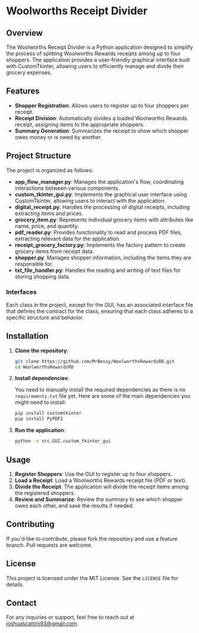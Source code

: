 # Woolworths Receipt Divider

## Overview

The Woolworths Receipt Divider is a Python application designed to simplify the process of splitting Woolworths Rewards receipts among up to four shoppers. The application provides a user-friendly graphical interface built with CustomTkinter, allowing users to efficiently manage and divide their grocery expenses.

## Features

- **Shopper Registration**: Allows users to register up to four shoppers per receipt.
- **Receipt Division**: Automatically divides a loaded Woolworths Rewards receipt, assigning items to the appropriate shoppers.
- **Summary Generation**: Summarizes the receipt to show which shopper owes money or is owed by another.

## Project Structure

The project is organized as follows:

- **app_flow_manager.py**: Manages the application's flow, coordinating interactions between various components.
- **custom_tkinter_gui.py**: Implements the graphical user interface using CustomTkinter, allowing users to interact with the application.
- **digital_receipt.py**: Handles the processing of digital receipts, including extracting items and prices.
- **grocery_item.py**: Represents individual grocery items with attributes like name, price, and quantity.
- **pdf_reader.py**: Provides functionality to read and process PDF files, extracting relevant data for the application.
- **receipt_grocery_factory.py**: Implements the factory pattern to create grocery items from receipt data.
- **shopper.py**: Manages shopper information, including the items they are responsible for.
- **txt_file_handler.py**: Handles the reading and writing of text files for storing shopping data.

### Interfaces

Each class in the project, except for the GUI, has an associated interface file that defines the contract for the class, ensuring that each class adheres to a specific structure and behavior.

## Installation

1. **Clone the repository**:

    ```bash
    git clone https://github.com/MrBessy/WoolworthsRewardsRD.git
    cd WoolworthsRewardsRD
    ```

2. **Install dependencies**:

    You need to manually install the required dependencies as there is no `requirements.txt` file yet. Here are some of the main dependencies you might need to install:

    ```bash
    pip install customtkinter
    pip install PyPDF2
    ```

3. **Run the application**:

    ```bash
    python -m src.GUI.custom_tkinter_gui
    ```

## Usage

1. **Register Shoppers**: Use the GUI to register up to four shoppers.
2. **Load a Receipt**: Load a Woolworths Rewards receipt file (PDF or text).
3. **Divide the Receipt**: The application will divide the receipt items among the registered shoppers.
4. **Review and Summarize**: Review the summary to see which shopper owes each other, and save the results if needed.

## Contributing

If you'd like to contribute, please fork the repository and use a feature branch. Pull requests are welcome.

## License

This project is licensed under the MIT License. See the `LICENSE` file for details.

## Contact

For any inquiries or support, feel free to reach out at [joshuascattini93@gmail.com](mailto:joshuascattini93@gmail.com).
